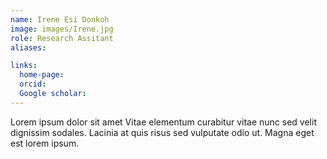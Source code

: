 ```yaml
---
name: Irene Esi Donkoh
image: images/Irene.jpg
role: Research Assitant
aliases:

links:
  home-page: 
  orcid: 
  Google scholar: 
---
```


Lorem ipsum dolor sit amet Vitae elementum curabitur vitae nunc sed velit dignissim sodales. Lacinia at quis risus sed vulputate odio ut. Magna eget est lorem ipsum.
